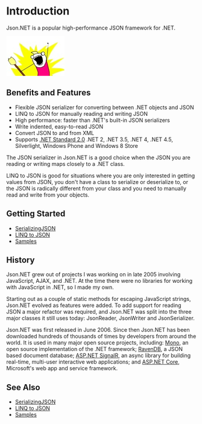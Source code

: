 ﻿# Introduction

Json.NET is a popular high-performance JSON framework for .NET.

![Json.NET logo](logo.jpg)

## Benefits and Features

- Flexible JSON serializer for converting between .NET objects and JSON
- LINQ to JSON for manually reading and writing JSON 
- High performance: faster than .NET's built-in JSON serializers
- Write indented, easy-to-read JSON
- Convert JSON to and from XML
- Supports [.NET Standard 2.0](https://github.com/dotnet/standard/blob/master/docs/versions.md) .NET 2, .NET 3.5, .NET 4, .NET 4.5, Silverlight, Windows Phone and Windows 8 Store

The JSON serializer in Json.NET is a good choice when the JSON you are reading or writing maps closely to a .NET class.

LINQ to JSON is good for situations where you are only interested in getting values from JSON, you don't have a class to serialize or deserialize to,  or the JSON is radically different from your class and you need to manually read  and write from your objects.

## Getting Started

- [SerializingJSON](SerializingJSON)
- [LINQ to JSON](LINQ_to_JSON/README.md)
- [Samples](Samples)

## History

Json.NET grew out of projects I was working on in late 2005 involving JavaScript, AJAX, and .NET. At the time there were no libraries for working with JavaScript in .NET, so I made my own.

Starting out as a couple of static methods for escaping JavaScript strings, Json.NET evolved as features were added. To add support for reading JSON a major refactor was required, and Json.NET was split into the three major classes it still uses today: JsonReader, JsonWriter and JsonSerializer.

Json.NET was first released in June 2006. Since then Json.NET has been downloaded hundreds of thousands of times by developers from around the world. It is used in many major open source projects, including: [Mono](http://www.mono-project.com/), an open source implementation of the .NET framework; [RavenDB](http://ravendb.net/), a JSON based document database; [ASP.NET SignalR](http://signalr.net/), an async library for building real-time, multi-user interactive web applications; and [ASP.NET Core](http://www.asp.net), Microsoft's web app and service framework.

## See Also

- [SerializingJSON](SerializingJSON.md)
- [LINQ to JSON](LINQ_to_JSON/README.md)
- [Samples](samples/README.md)